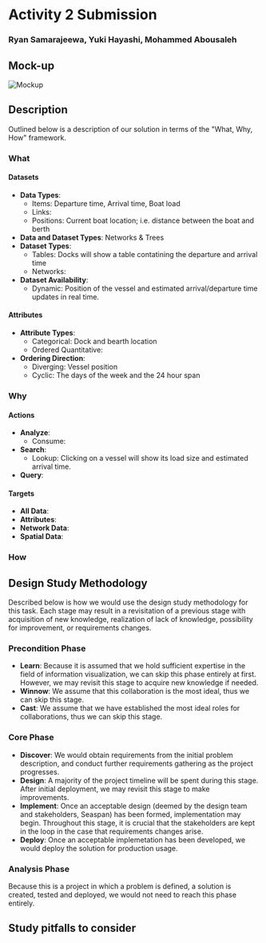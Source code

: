 # Activity 2 Submission
### Ryan Samarajeewa, Yuki Hayashi, Mohammed Abousaleh

## Mock-up
![Mockup](https://i.imgur.com/Ml8RZE5.jpg)

## Description
Outlined below is a description of our solution in terms of the "What, Why, How" framework.

### What

#### Datasets
* **Data Types**: 
  * Items: Departure time, Arrival time, Boat load
  * Links:
  * Positions: Current boat location; i.e. distance between the boat and berth
* **Data and Dataset Types**: Networks & Trees
* **Dataset Types**: 
  * Tables: Docks will show a table contatining the departure and arrival time
  * Networks:
* **Dataset Availability**: 
  * Dynamic: Position of the vessel and estimated arrival/departure time updates in real time. 

#### Attributes
* **Attribute Types**: 
  * Categorical: Dock and bearth location
  * Ordered Quantitative:
* **Ordering Direction**: 
  * Diverging: Vessel position
  * Cyclic: The days of the week and the 24 hour span

### Why
#### Actions
* **Analyze**: 
  * Consume: 
* **Search**:
  * Lookup: Clicking on a vessel will show its load size and estimated arrival time. 
* **Query**:

#### Targets
* **All Data**:
* **Attributes**:
* **Network Data**:
* **Spatial Data**:

### How

## Design Study Methodology 
Described below is how we would use the design study methodology for this task. Each stage may result in a revisitation of a previous stage with acquisition of new knowledge, realization of lack of knowledge, possibility for improvement, or requirements changes.

### Precondition Phase
* **Learn**: Because it is assumed that we hold sufficient expertise in the field of information visualization, we can skip this phase entirely at first. However, we may revisit this stage to acquire new knowledge if needed.
* **Winnow**: We assume that this collaboration is the most ideal, thus we can skip this stage.
* **Cast**: We assume that we have established the most ideal roles for collaborations, thus we can skip this stage.

### Core Phase
* **Discover**: We would obtain requirements from the initial problem description, and conduct further requirements gathering as the project progresses. 
* **Design**: A majority of the project timeline will be spent during this stage. After initial deployment, we may revisit this stage to make improvements. 
* **Implement**: Once an acceptable design (deemed by the design team and stakeholders, Seaspan) has been formed, implementation may begin. Throughout this stage, it is crucial that the stakeholders are kept in the loop in the case that requirements changes arise.
* **Deploy**: Once an acceptable implemetation has been developed, we would deploy the solution for production usage.

### Analysis Phase
Because this is a project in which a problem is defined, a solution is created, tested and deployed, we would not need to reach this phase entirely. 

## Study pitfalls to consider
